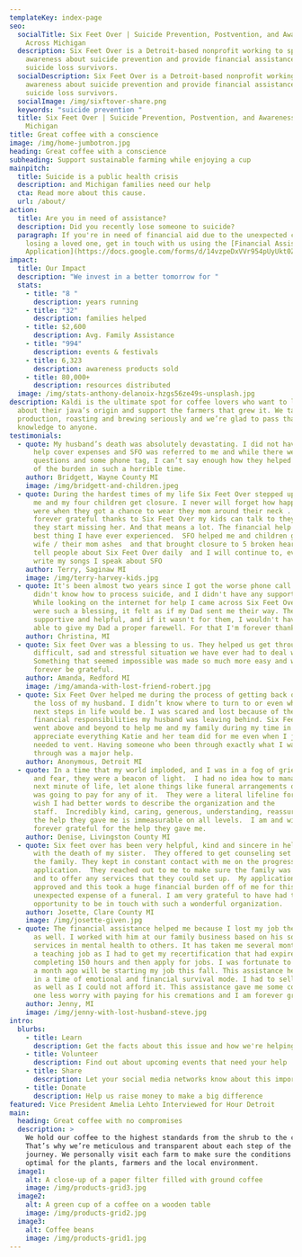```yaml
---
templateKey: index-page
seo:
  socialTitle: Six Feet Over | Suicide Prevention, Postvention, and Awareness
    Across Michigan
  description: Six Feet Over is a Detroit-based nonprofit working to spread
    awareness about suicide prevention and provide financial assistance to
    suicide loss survivors.
  socialDescription: Six Feet Over is a Detroit-based nonprofit working to spread
    awareness about suicide prevention and provide financial assistance to
    suicide loss survivors.
  socialImage: /img/sixftover-share.png
  keywords: "suicide prevention "
  title: Six Feet Over | Suicide Prevention, Postvention, and Awareness Across
    Michigan
title: Great coffee with a conscience
image: /img/home-jumbotron.jpg
heading: Great coffee with a conscience
subheading: Support sustainable farming while enjoying a cup
mainpitch:
  title: Suicide is a public health crisis
  description: and Michigan families need our help
  cta: Read more about this cause.
  url: /about/
action:
  title: Are you in need of assistance?
  description: Did you recently lose someone to suicide?
  paragraph: If you're in need of financial aid due to the unexpected costs of
    losing a loved one, get in touch with us using the [Financial Assistance
    Application](https://docs.google.com/forms/d/14vzpeDxVVr954pUyUkt0ZVEp6aB3HIDsoPL7dbVQbSA/viewform?edit_requested=true).
impact:
  title: Our Impact
  description: "We invest in a better tomorrow for "
  stats:
    - title: "8 "
      description: years running
    - title: "32"
      description: families helped
    - title: $2,600
      description: Avg. Family Assistance
    - title: "994"
      description: events & festivals
    - title: 6,323
      description: awareness products sold
    - title: 80,000+
      description: resources distributed
  image: /img/stats-anthony-delanoix-hzgs56ze49s-unsplash.jpg
description: Kaldi is the ultimate spot for coffee lovers who want to learn
  about their java’s origin and support the farmers that grew it. We take coffee
  production, roasting and brewing seriously and we’re glad to pass that
  knowledge to anyone.
testimonials:
  - quote: My husband’s death was absolutely devastating. I did not have anything to
      help cover expenses and SFO was referred to me and while there were many
      questions and some phone tag, I can’t say enough how they helped lift some
      of the burden in such a horrible time.
    author: Bridgett, Wayne County MI
    image: /img/bridgett-and-children.jpeg
  - quote: During the hardest times of my life Six Feet Over stepped up and helped
      me and my four children get closure. I never will forget how happy my kids
      were when they got a chance to wear they mom around their neck . We are
      forever grateful thanks to Six Feet Over my kids can talk to they mom when
      they start missing her. And that means a lot. The financial help was the
      best thing I have ever experienced.  SFO helped me and children get my
      wife / their mom ashes  and that brought closure to 5 broken hearts. I
      tell people about Six Feet Over daily  and I will continue to, even when I
      write my songs I speak about SFO
    author: Terry, Saginaw MI
    image: /img/terry-harvey-kids.jpg
  - quote: It's been almost two years since I got the worse phone call of my life. I
      didn't know how to process suicide, and I didn't have any support either.
      While looking on the internet for help I came across Six Feet Over – they
      were such a blessing, it felt as if my Dad sent me their way. They were
      supportive and helpful, and if it wasn't for them, I wouldn't have been
      able to give my Dad a proper farewell. For that I'm forever thankful.
    author: Christina, MI
  - quote: Six feet Over was a blessing to us. They helped us get through the most
      difficult, sad and stressful situation we have ever had to deal with.
      Something that seemed impossible was made so much more easy and we will
      forever be grateful.
    author: Amanda, Redford MI
    image: /img/amanda-with-lost-friend-robert.jpg
  - quote: Six Feet Over helped me during the process of getting back on track after
      the loss of my husband. I didn’t know where to turn to or even what the
      next steps in life would be. I was scared and lost because of the
      financial responsibilities my husband was leaving behind. Six Feet Over
      went above and beyond to help me and my family during my time in need. I
      appreciate everything Katie and her team did for me even when I just
      needed to vent. Having someone who been through exactly what I was going
      through was a major help.
    author: Anonymous, Detroit MI
  - quote: In a time that my world imploded, and I was in a fog of grief, darkness
      and fear, they were a beacon of light.  I had no idea how to manage the
      next minute of life, let alone things like funeral arrangements or how I
      was going to pay for any of it.  They were a literal lifeline for me.  I
      wish I had better words to describe the organization and the
      staff.  Incredibly kind, caring, generous, understanding, reassuring, and
      the help they gave me is immeasurable on all levels.  I am and will be
      forever grateful for the help they gave me.
    author: Denise, Livingston County MI
  - quote: Six feet over has been very helpful, kind and sincere in helping me deal
      with the death of my sister.  They offered to get counseling set up for
      the family. They kept in constant contact with me on the progress of the
      application.  They reached out to me to make sure the family was healing
      and to offer any services that they could set up.  My application was
      approved and this took a huge financial burden off of me for this
      unexpected expense of a funeral. I am very grateful to have had the
      opportunity to be in touch with such a wonderful organization.
    author: Josette, Clare County MI
    image: /img/josette-given.jpg
  - quote: The financial assistance helped me because I lost my job the day he died
      as well. I worked with him at our family business based on his sole
      services in mental health to others. It has taken me several months to get
      a teaching job as I had to get my recertification that had expired
      completing 150 hours and then apply for jobs. I was fortunate to get a job
      a month ago will be starting my job this fall. This assistance helped me
      in a time of emotional and financial survival mode. I had to sell my home
      as well as I could not afford it. This assistance gave me some comfort in
      one less worry with paying for his cremations and I am forever grateful.
    author: Jenny, MI
    image: /img/jenny-with-lost-husband-steve.jpg
intro:
  blurbs:
    - title: Learn
      description: Get the facts about this issue and how we're helping
    - title: Volunteer
      description: Find out about upcoming events that need your help
    - title: Share
      description: Let your social media networks know about this important issue
    - title: Donate
      description: Help us raise money to make a big difference
featured: Vice President Amelia Lehto Interviewed for Hour Detroit
main:
  heading: Great coffee with no compromises
  description: >
    We hold our coffee to the highest standards from the shrub to the cup.
    That’s why we’re meticulous and transparent about each step of the coffee’s
    journey. We personally visit each farm to make sure the conditions are
    optimal for the plants, farmers and the local environment.
  image1:
    alt: A close-up of a paper filter filled with ground coffee
    image: /img/products-grid3.jpg
  image2:
    alt: A green cup of a coffee on a wooden table
    image: /img/products-grid2.jpg
  image3:
    alt: Coffee beans
    image: /img/products-grid1.jpg
---
```

